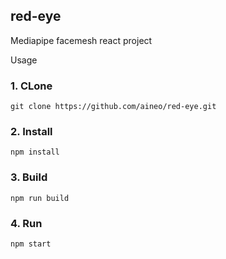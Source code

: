 ## red-eye
Mediapipe facemesh react project

Usage


### 1. CLone
```
git clone https://github.com/aineo/red-eye.git
```

### 2. Install
```
npm install
```

### 3. Build
```
npm run build
```

### 4. Run
```
npm start
```
